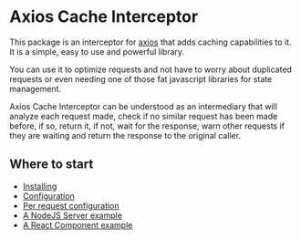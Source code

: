 # Axios Cache Interceptor

This package is an interceptor for [axios](https://axios-http.com/) that adds caching
capabilities to it. It is a simple, easy to use and powerful library.

You can use it to optimize requests and not have to worry about duplicated requests or
even needing one of those fat javascript libraries for state management.

Axios Cache Interceptor can be understood as an intermediary that will analyze each
request made, check if no similar request has been made before, if so, return it, if not,
wait for the response, warn other requests if they are waiting and return the response to
the original caller.

## Where to start

- [Installing](pages/installing.md)
- [Configuration](pages/configuration.md)
- [Per request configuration](pages/per-request-configuration)
- [A NodeJS Server example](pages/examples?id=nodejs-server)
- [A React Component example](pages/examples?id=react-server)
